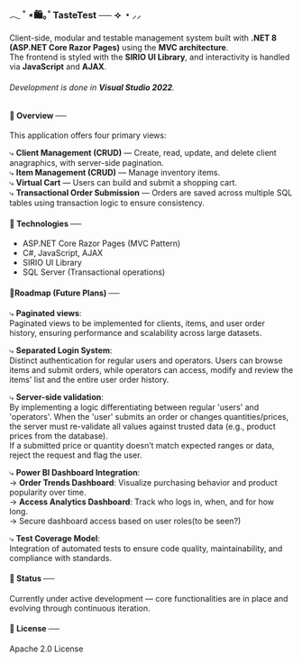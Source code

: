 ### 𓂃 ˚ ⋆🛍️｡˚ TasteTest ── ⟢ ・⸝⸝

Client-side, modular and testable management system built with **.NET 8 (ASP.NET Core Razor Pages)** using the **MVC architecture**.   
The frontend is styled with the **SIRIO UI Library**, and interactivity is handled via **JavaScript** and **AJAX**.

###### Development is done in **Visual Studio 2022**.

#### 📍 Overview ──

This application offers four primary views:

⤷  **Client Management (CRUD)** — Create, read, update, and delete client anagraphics, with server-side pagination.  
⤷  **Item Management (CRUD)** — Manage inventory items.  
⤷  **Virtual Cart** — Users can build and submit a shopping cart.  
⤷  **Transactional Order Submission** — Orders are saved across multiple SQL tables using transaction logic to ensure consistency.  

#### 📍 Technologies ──

- ASP.NET Core Razor Pages (MVC Pattern)  
- C#, JavaScript, AJAX  
- SIRIO UI Library  
- SQL Server (Transactional operations)  

#### 📍Roadmap (Future Plans)  ──

⤷ **Paginated views**:  
Paginated views to be implemented for clients, items, and user order history, ensuring performance and scalability across large datasets.

⤷ **Separated Login System**:  
 Distinct authentication for regular users and operators. Users can browse items and submit orders, while operators can access, modify and review the items' list and the entire user order history.

⤷ **Server-side validation**:  
 By implementing a logic differentiating between regular 'users' and 'operators'. When the 'user' submits an order or changes quantities/prices, the server must re-validate all values against trusted data (e.g., product  
 prices from the database).    
 If a submitted price or quantity doesn’t match expected ranges or data, reject the request and flag the user.

⤷ **Power BI Dashboard Integration**:  
  → **Order Trends Dashboard**: Visualize purchasing behavior and product popularity over time.  
  → **Access Analytics Dashboard**: Track who logs in, when, and for how long.  
  → Secure dashboard access based on user roles(to be seen?)  

⤷ **Test Coverage Model**:  
 Integration of automated tests to ensure code quality, maintainability, and compliance with standards.  

#### 📍 Status  ──
Currently under active development — core functionalities are in place and evolving through continuous iteration.  

#### 🔖  License ──   
Apache 2.0 License
